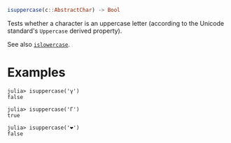 ```julia
isuppercase(c::AbstractChar) -> Bool
```

Tests whether a character is an uppercase letter (according to the Unicode standard's `Uppercase` derived property).

See also [`islowercase`](@ref).

# Examples

```jldoctest
julia> isuppercase('γ')
false

julia> isuppercase('Γ')
true

julia> isuppercase('❤')
false
```
